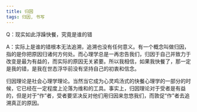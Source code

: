 ```yaml
---
title: 归因
tags: 归因, 书写
---
```



Q：现实如此浮躁快餐，究竟是谁的错

A：实际上是谁的错根本无法追溯，追溯也没有任何意义。有一个概念叫做归因，指的是你把原因归诸何方何处。而心理学总是一再忠告我们，归因于自己并致力于改变是最为有益的，而实际的原因无关紧要。所以我相信，如果我快餐了，那一定是我的错，是我在世态浮华前没有坚持自己的初衷和信念。

归因理论是社会心理学理论。当然当它成为心灵鸡汤式的快餐心理学的一部分的时候，它已经在一定程度上沦落为维和的工具。事实上，归因理论对于受者是有益的，但是对于“作”者，受者要坚决反对他们用归因来忽悠我们，而敦促“作”者去追溯真正的原因。

